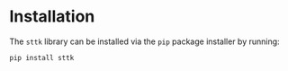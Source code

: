 # Installation


The `sttk` library can be installed via the `pip` package installer by running:
```bash
pip install sttk
```